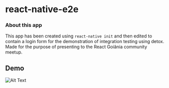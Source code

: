 # react-native-e2e

### About this app
This app has been created using ``react-native init`` and then edited to contain a login form for the demonstration of integration testing using detox.
Made for the purpose of presenting to the React Goiânia community meetup.


## Demo
![Alt Text](https://thumbs.gfycat.com/DefensiveMetallicAsianconstablebutterfly-size_restricted.gif)

